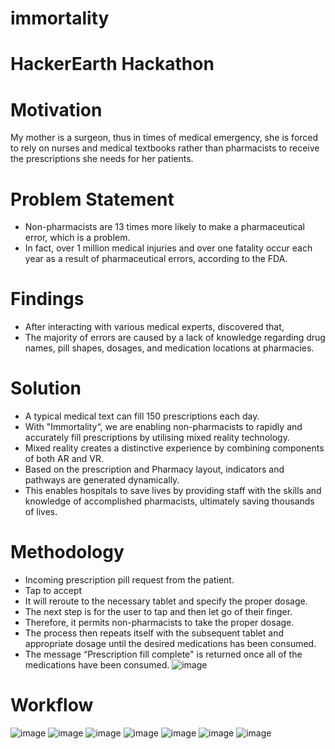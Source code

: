# immortality

# HackerEarth Hackathon

# Motivation
My mother is a surgeon, thus in times of medical emergency, she is forced to rely on nurses and medical textbooks rather than pharmacists to receive the prescriptions she needs for her patients. 

# Problem Statement
* Non-pharmacists are 13 times more likely to make a pharmaceutical error, which is a problem.
* In fact, over 1 million medical injuries and over one fatality occur each year as a result of pharmaceutical errors, according to the FDA.

# Findings
* After interacting with various medical experts, discovered that,
* The majority of errors are caused by a lack of knowledge regarding drug names, pill shapes, dosages, and medication locations at pharmacies.

# Solution
* A typical medical text can fill 150 prescriptions each day.
* With "Immortality“, we are enabling non-pharmacists to rapidly and accurately fill prescriptions by utilising mixed reality technology.
* Mixed reality creates a distinctive experience by combining components of both AR and VR.
* Based on the prescription and Pharmacy layout, indicators and pathways are generated dynamically.
* This enables hospitals to save lives by providing staff with the skills and knowledge of accomplished pharmacists, ultimately saving thousands of lives.

# Methodology
* Incoming prescription pill request from the patient.
* Tap to accept
* It will reroute to the necessary tablet and specify the proper dosage.
* The next step is for the user to tap and then let go of their finger.
* Therefore, it permits non-pharmacists to take the proper dosage.
* The process then repeats itself with the subsequent tablet and appropriate dosage until the desired medications has been consumed.
* The message “Prescription fill complete" is returned once all of the medications have been consumed.
![image](https://user-images.githubusercontent.com/71514075/177646646-9965a3b8-072b-47de-aa9a-e6540d35ce8f.png)


# Workflow

![image](https://user-images.githubusercontent.com/71514075/177646410-78206138-cfd5-4d5a-a4cc-c9bd65217e1f.png)
![image](https://user-images.githubusercontent.com/71514075/177646420-5ecb9d59-c33f-41a2-9c99-80cf96bdae6b.png)
![image](https://user-images.githubusercontent.com/71514075/177646436-341e369a-9ab0-4d47-944d-4ab1627aebda.png)
![image](https://user-images.githubusercontent.com/71514075/177646445-84764cdd-0dd5-48e7-a68d-a6ba78b7726a.png)
![image](https://user-images.githubusercontent.com/71514075/177646475-fb605579-6d38-4f08-b44f-4a656f6f9696.png)
![image](https://user-images.githubusercontent.com/71514075/177646489-689365a7-3a8f-4eea-a110-c042e7da5d42.png)
![image](https://user-images.githubusercontent.com/71514075/177646501-b7160b42-91de-4986-8db4-a0a36be4c128.png)







